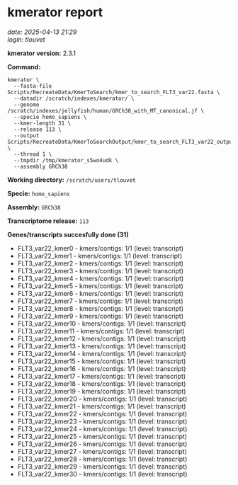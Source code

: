 # kmerator report
*date: 2025-04-13 21:29*  
*login: tlouvet*

**kmerator version:** 2.3.1

**Command:**

```
kmerator \
  --fasta-file Scripts/RecreateData/KmerToSearch/kmer_to_search_FLT3_var22.fasta \
  --datadir /scratch/indexes/kmerator/ \
  --genome /scratch/indexes/jellyfish/human/GRCh38_with_MT_canonical.jf \
  --specie homo_sapiens \
  --kmer-length 31 \
  --release 113 \
  --output Scripts/RecreateData/KmerToSearchOutput/kmer_to_search_FLT3_var22_output \
  --thread 1 \
  --tmpdir /tmp/kmerator_s5wo4udk \
  --assembly GRCh38
```

**Working directory:** `/scratch/users/tlouvet`

**Specie:** `homo_sapiens`

**Assembly:** `GRCh38`

**Transcriptome release:** `113`

**Genes/transcripts succesfully done (31)**

- FLT3_var22_kmer0 - kmers/contigs: 1/1 (level: transcript)
- FLT3_var22_kmer1 - kmers/contigs: 1/1 (level: transcript)
- FLT3_var22_kmer2 - kmers/contigs: 1/1 (level: transcript)
- FLT3_var22_kmer3 - kmers/contigs: 1/1 (level: transcript)
- FLT3_var22_kmer4 - kmers/contigs: 1/1 (level: transcript)
- FLT3_var22_kmer5 - kmers/contigs: 1/1 (level: transcript)
- FLT3_var22_kmer6 - kmers/contigs: 1/1 (level: transcript)
- FLT3_var22_kmer7 - kmers/contigs: 1/1 (level: transcript)
- FLT3_var22_kmer8 - kmers/contigs: 1/1 (level: transcript)
- FLT3_var22_kmer9 - kmers/contigs: 1/1 (level: transcript)
- FLT3_var22_kmer10 - kmers/contigs: 1/1 (level: transcript)
- FLT3_var22_kmer11 - kmers/contigs: 1/1 (level: transcript)
- FLT3_var22_kmer12 - kmers/contigs: 1/1 (level: transcript)
- FLT3_var22_kmer13 - kmers/contigs: 1/1 (level: transcript)
- FLT3_var22_kmer14 - kmers/contigs: 1/1 (level: transcript)
- FLT3_var22_kmer15 - kmers/contigs: 1/1 (level: transcript)
- FLT3_var22_kmer16 - kmers/contigs: 1/1 (level: transcript)
- FLT3_var22_kmer17 - kmers/contigs: 1/1 (level: transcript)
- FLT3_var22_kmer18 - kmers/contigs: 1/1 (level: transcript)
- FLT3_var22_kmer19 - kmers/contigs: 1/1 (level: transcript)
- FLT3_var22_kmer20 - kmers/contigs: 1/1 (level: transcript)
- FLT3_var22_kmer21 - kmers/contigs: 1/1 (level: transcript)
- FLT3_var22_kmer22 - kmers/contigs: 1/1 (level: transcript)
- FLT3_var22_kmer23 - kmers/contigs: 1/1 (level: transcript)
- FLT3_var22_kmer24 - kmers/contigs: 1/1 (level: transcript)
- FLT3_var22_kmer25 - kmers/contigs: 1/1 (level: transcript)
- FLT3_var22_kmer26 - kmers/contigs: 1/1 (level: transcript)
- FLT3_var22_kmer27 - kmers/contigs: 1/1 (level: transcript)
- FLT3_var22_kmer28 - kmers/contigs: 1/1 (level: transcript)
- FLT3_var22_kmer29 - kmers/contigs: 1/1 (level: transcript)
- FLT3_var22_kmer30 - kmers/contigs: 1/1 (level: transcript)

